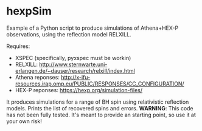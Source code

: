 # hexpSim

Example of a Python script to produce simulations of Athena+HEX-P observations, using the reflection model RELXILL. 

Requires:

- XSPEC (specifically, pyxspec must be workin)
- RELXILL: http://www.sternwarte.uni-erlangen.de/~dauser/research/relxill/index.html
- Athena reponses: http://x-ifu-resources.irap.omp.eu/PUBLIC/RESPONSES/CC_CONFIGURATION/
- HEX-P reponses: https://hexp.org/simulation-files/

It produces simulations for a range of BH spin using relativistic reflection models. Prints the list of recovered spins and errors.
**WARNING**: This code has not been fully tested. It's meant to provide an starting point, so use it at your own risk!
